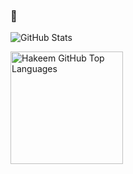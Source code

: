 ### 👋

<!--
**oriolaakeem/oriolaakeem** is a ✨ _special_ ✨ repository because its `README.md` (this file) appears on your GitHub profile.

Here are some ideas to get you started:

- 🔭 I’m currently working on ...
- 🌱 I’m currently learning ...
- 👯 I’m looking to collaborate on ...
- 🤔 I’m looking for help with ...
- 💬 Ask me about ...
- 📫 How to reach me: ...
- 😄 Pronouns: ...
- ⚡ Fun fact: ...
-->

![GitHub Stats](https://github-readme-stats.vercel.app/api?username=oriolaakeem&show_icons=true&count_private=true&theme=dark&layout=compact)

  <img height="180em" src="https://github-readme-stats.vercel.app/api/top-langs/?username=oriolaakeem&theme=dark&layout=compact" 
    alt="Hakeem GitHub Top Languages" />
